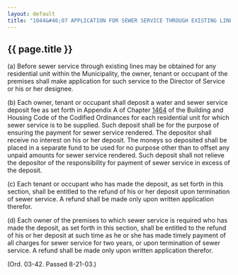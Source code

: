 ---
layout: default 
title: "1044&#46;07 APPLICATION FOR SEWER SERVICE THROUGH EXISTING LINES REQUIRED; DEPOSIT."---

{{ page.title }}
----------------

​(a) Before sewer service through existing lines may be obtained for any
residential unit within the Municipality, the owner, tenant or occupant
of the premises shall make application for such service to the Director
of Service or his or her designee.

​(b) Each owner, tenant or occupant shall deposit a water and sewer
service deposit fee as set forth in Appendix A of Chapter
[1464](58d37b9c.html) of the Building and Housing Code of the Codified
Ordinances for each residential unit for which sewer service is to be
supplied. Such deposit shall be for the purpose of ensuring the payment
for sewer service rendered. The depositor shall receive no interest on
his or her deposit. The moneys so deposited shall be placed in a
separate fund to be used for no purpose other than to offset any unpaid
amounts for sewer service rendered. Such deposit shall not relieve the
depositor of the responsibility for payment of sewer service in excess
of the deposit.

​(c) Each tenant or occupant who has made the deposit, as set forth in
this section, shall be entitled to the refund of his or her deposit upon
termination of sewer service. A refund shall be made only upon written
application therefor.

​(d) Each owner of the premises to which sewer service is required who
has made the deposit, as set forth in this section, shall be entitled to
the refund of his or her deposit at such time as he or she has made
timely payment of all charges for sewer service for two years, or upon
termination of sewer service. A refund shall be made only upon written
application therefor.

(Ord. 03-42. Passed 8-21-03.)
